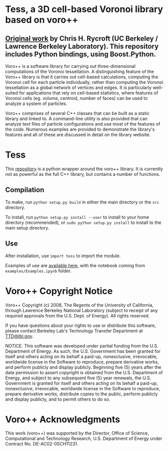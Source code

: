 Tess, a 3D cell-based Voronoi library based on voro++
==============================================

[Original work](http://math.lbl.gov/voro++/) by Chris H. Rycroft (UC Berkeley / Lawrence Berkeley Laboratory). This repository includes Python bindings, using Boost.Python.
-------------

Voro++ is a software library for carrying out three-dimensional computations
of the Voronoi tessellation. A distinguishing feature of the Voro++ library
is that it carries out cell-based calculations, computing the Voronoi cell
for each particle individually, rather than computing the Voronoi
tessellation as a global network of vertices and edges. It is particularly
well-suited for applications that rely on cell-based statistics, where
features of Voronoi cells (eg. volume, centroid, number of faces) can be
used to analyze a system of particles.

Voro++ comprises of several C++ classes that can be built as a static library
and linked to. A command-line utility is also provided that can analyze text
files of particle configurations and use most of the features of the code.
Numerous examples are provided to demonstrate the library's features and all of
these are discussed in detail on the library website.

Tess
======

This [repository](https://github.com/wackywendell/tess) is a python wrapper 
around the voro++ library. It is currently not as powerful as the full C++
library, but contains a number of functions.

Compilation
-----------
To make, run `python setup.py build` in either the main directory or the `src` directory.

To install, run `python setup.py install --user` to install to your home directory (recommended), or
`sudo python setup.py install` to install to the main setup directory.

Use
---
After installation, use `import tess` to import the module.

Examples of use are [available here](http://nbviewer.ipython.org/github/wackywendell/tess/blob/boost/examples/Examples.ipynb),
with the notebook coming from `examples/Examples.ipynb` folder.

Voro++ Copyright Notice
=======================
Voro++ Copyright (c) 2008, The Regents of the University of California, through
Lawrence Berkeley National Laboratory (subject to receipt of any required
approvals from the U.S. Dept. of Energy). All rights reserved.

If you have questions about your rights to use or distribute this software,
please contact Berkeley Lab's Technology Transfer Department at TTD@lbl.gov.

NOTICE. This software was developed under partial funding from the U.S.
Department of Energy. As such, the U.S. Government has been granted for itself
and others acting on its behalf a paid-up, nonexclusive, irrevocable, worldwide
license in the Software to reproduce, prepare derivative works, and perform
publicly and display publicly. Beginning five (5) years after the date
permission to assert copyright is obtained from the U.S. Department of Energy,
and subject to any subsequent five (5) year renewals, the U.S. Government is
granted for itself and others acting on its behalf a paid-up, nonexclusive,
irrevocable, worldwide license in the Software to reproduce, prepare derivative
works, distribute copies to the public, perform publicly and display publicly,
and to permit others to do so.


Voro++ Acknowledgments
======================
This work (voro++) was supported by the Director, Office of Science, Computational and
Technology Research, U.S. Department of Energy under Contract No.
DE-AC02-05CH11231.
